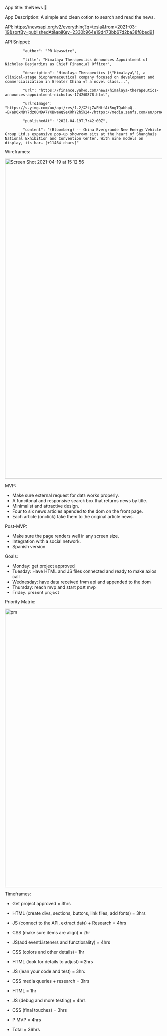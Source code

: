 App title: theNews 📰

App Description: A simple and clean option to search and read the news.

API: https://newsapi.org/v2/everything?q=tesla&from=2021-03-19&sortBy=publishedAt&apiKey=2330b964e19d473bb67d2ba38f8bed91

API Snippet:

            "author": "PR Newswire",
            
            "title": "Himalaya Therapeutics Announces Appointment of Nicholas Desjardins as Chief Financial Officer",
            
            "description": "Himalaya Therapeutics (\"Himalaya\"), a clinical-stage biopharmaceutical company focused on development and commercialization in Greater China of a novel class...",
            
            "url": "https://finance.yahoo.com/news/himalaya-therapeutics-announces-appointment-nicholas-174200878.html",
            
            "urlToImage": "https://s.yimg.com/uu/api/res/1.2/X2tjZwFNtfAi5ngTQabhpQ--~B/aD0xMDY7dz00MDA7YXBwaWQ9eXRhY2h5b24-/https://media.zenfs.com/en/prnewswire.com/30098e39c974b30f1d559aa3e30438ae",
            
            "publishedAt": "2021-04-19T17:42:00Z",
            
            "content": "(Bloomberg) -- China Evergrande New Energy Vehicle Group Ltd.s expansive pop-up showroom sits at the heart of Shanghais National Exhibition and Convention Center. With nine models on display, its har… [+11464 chars]"
    
Wireframes:

<img width="1027" alt="Screen Shot 2021-04-19 at 15 12 56" src="https://user-images.githubusercontent.com/82680108/115290752-e8672a80-a121-11eb-84ee-1689cfbb7d2a.png">

MVP: 

* Make sure external request for data works properly.
* A funcitonal and responsive search box that returns news by title.
* Minimalist and attractive design.
* Four to six news articles apended to the dom on  the front page.
* Each article (onclick) take them to the original article news.

Post-MVP:

* Make sure the page renders well in any screen size.
* Integration with a social network.
* Spanish version.

Goals:

* Monday: get project approved
* Tuesday: Have HTML and JS files connected and ready to make axios call 
* Wednesday: have data received from api and appended to the dom 
* Thursday: reach mvp and start post mvp
* Friday: present project

Priority Matrix:

<img width="893" alt="pm" src="https://user-images.githubusercontent.com/82680108/115261718-dd040700-a101-11eb-89ac-6a82a0140f6e.png">

Timeframes: 

* Get project approved = 3hrs
* HTML (create divs, sections, buttons, link files, add fonts) = 3hrs
* JS (connect to the API, extract data) + Research = 4hrs
* CSS (make sure items are align) = 2hr
 
* JS(add eventListeners and functionality) = 4hrs
* CSS (colors and other details)= 1hr

* HTML (look for details to adjust) = 2hrs
* JS (lean your code and test) = 3hrs 
* CSS media queries + research = 3hrs

* HTML = 1hr
* JS (debug and more testing) = 4hrs 
* CSS (final touches) = 3hrs
* P MVP = 4hrs

* Total = 36hrs


